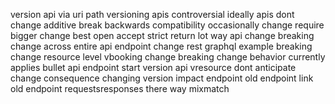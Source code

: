 version api via uri path versioning apis controversial ideally apis dont change additive break backwards compatibility occasionally change require bigger change best open accept strict return lot way api change breaking change across entire api endpoint change rest graphql example breaking change resource level vbooking change breaking change behavior currently applies bullet api endpoint start version api vresource dont anticipate change consequence changing version impact endpoint old endpoint link old endpoint requestsresponses there way mixmatch